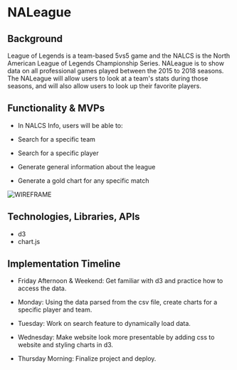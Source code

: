 # NALeague
## Background

League of Legends is a team-based 5vs5 game and the NALCS is the North American League of Legends Championship Series. NALeague is to show data on all professional games played between the 2015 to 2018 seasons. The NALeague will allow users to look at a team's stats during those seasons, and will also allow users to look up their favorite players.

## Functionality & MVPs

- In NALCS Info, users will be able to:

- Search for a specific team

- Search for a specific player

- Generate general information about the league

- Generate a gold chart for any specific match

![WIREFRAME](https://user-images.githubusercontent.com/59910096/161291926-51006f85-d581-4d2c-99d5-ede5cdfd6820.png)


## Technologies, Libraries, APIs

- d3 
- chart.js

## Implementation Timeline

- Friday Afternoon & Weekend: Get familiar with d3 and practice how to access the data.

- Monday: Using the data parsed from the csv file, create charts for a specific player and team.

- Tuesday: Work on search feature to dynamically load data.

- Wednesday: Make website look more presentable by adding css to website and styling charts in d3.

- Thursday Morning: Finalize project and deploy.
